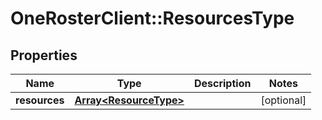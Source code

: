 # OneRosterClient::ResourcesType

## Properties
Name | Type | Description | Notes
------------ | ------------- | ------------- | -------------
**resources** | [**Array&lt;ResourceType&gt;**](ResourceType.md) |  | [optional] 

